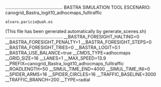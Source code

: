 .............................................
    BASTRA SIMULATION TOOL
    ESCENARIO: canogrid_Bastra_logit10_adhocmaps_fulltraffic

    alvaro.paricio@uah.es
(This file has been generated automatically by generate_scenes.sh)
.............................................
__BASTRA_FORESIGHT_HALTING=0
__BASTRA_FORESIGHT_PENALTY=1
__BASTRA_FORESIGHT_STEPS=0
__BASTRA_FORESIGHT_TRIES=0
__BASTRA_LOGIT=0.1
__BASTRA_USE_BALANCE=true
__CMDS_TYPE=adhocmaps
__GRID_SIZE=16
__LANES=1
__MAX_SPEED=13.9
__PREFIX=canogrid_Bastra_logit10_adhocmaps_fulltraffic
__ROADLENGTH=50
__SIMUL_TIME_END=4000
__SIMUL_TIME_INI=0
__SPIDER_ARMS=16
__SPIDER_CIRCLES=16
__TRAFFIC_BASELINE=3000
__TRAFFIC_BRANCH=200
__TYPE=radial
